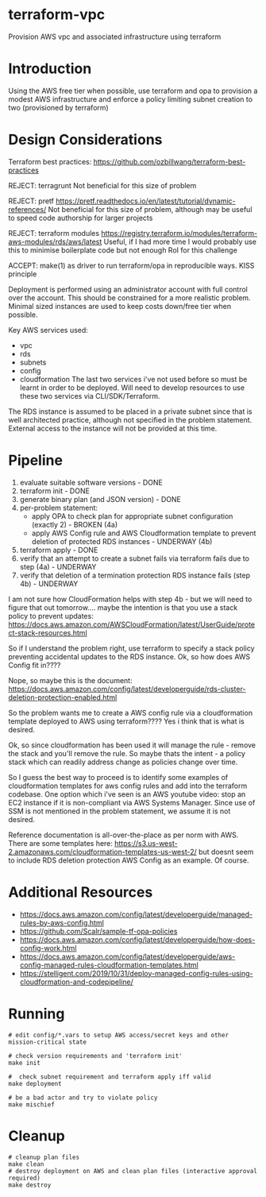 # terraform-vpc
Provision AWS vpc and associated infrastructure using terraform

Introduction
============

Using the AWS free tier when possible, use terraform and opa to provision a modest AWS infrastructure
and enforce a policy limiting subnet creation to two (provisioned by terraform)

Design Considerations
=====================

Terraform best practices: https://github.com/ozbillwang/terraform-best-practices

REJECT: terragrunt
Not beneficial for this size of problem

REJECT: pretf https://pretf.readthedocs.io/en/latest/tutorial/dynamic-references/
Not beneficial for this size of problem, although may be useful to speed code authorship for larger projects

REJECT: terraform modules https://registry.terraform.io/modules/terraform-aws-modules/rds/aws/latest
Useful, if I had more time I would probably use this to minimise boilerplate code but not enough RoI for this challenge

ACCEPT: make(1) as driver to run terraform/opa in reproducible ways.
KISS principle

Deployment is performed using an administrator account with full control over the account. This should be constrained
for a more realistic problem. Minimal sized instances are used to keep costs down/free tier when possible.

Key AWS services used:
 - vpc
 - rds
 - subnets
 - config
 - cloudformation
The last two services i've not used before so must be learnt in order to be deployed. Will need to develop resources to use
these two services via CLI/SDK/Terraform.

The RDS instance is assumed to be placed in a private subnet since that is well architected practice, although not specified in the problem statement. External access to the instance will not be provided at this time.

Pipeline
========

 1. evaluate suitable software versions - DONE
 2. terraform init - DONE
 3. generate binary plan (and JSON version) - DONE
 4. per-problem statement:
      * apply OPA to check plan for appropriate subnet configuration (exactly 2) - BROKEN (4a)
      * apply AWS Config rule and AWS Cloudformation template to prevent deletion of protected RDS instances - UNDERWAY (4b)
 5. terraform apply - DONE
 6. verify that an attempt to create a subnet fails via terraform fails due to step (4a) - UNDERWAY
 7. verify that deletion of a termination protection RDS instance fails (step 4b) - UNDERWAY

I am not sure how CloudFormation helps with step 4b - but we will need to figure that out tomorrow.... maybe the intention is that
you use a stack policy to prevent updates:
https://docs.aws.amazon.com/AWSCloudFormation/latest/UserGuide/protect-stack-resources.html

So if I understand the problem right, use terraform to specify a stack policy preventing accidental updates to the RDS instance. Ok,
so how does AWS Config fit in????

Nope, so maybe this is the document:
https://docs.aws.amazon.com/config/latest/developerguide/rds-cluster-deletion-protection-enabled.html

So the problem wants me to create a AWS config rule via a cloudformation template deployed to AWS using terraform????
Yes i think that is what is desired.

Ok, so since cloudformation has been used it will manage the rule - remove the stack and you'll remove the rule. So maybe thats the intent - a policy stack which can readily address change as policies change over time.

So I guess the best way to proceed is to identify some examples of cloudformation templates for aws config rules and add into the terraform codebase.
One option which i've seen is an AWS youtube video: stop an EC2 instance if it is non-compliant via AWS Systems Manager. Since use of SSM is not mentioned in the problem statement, we assume it is not desired.

Reference documentation is all-over-the-place as per norm with AWS. There are some templates here:
https://s3.us-west-2.amazonaws.com/cloudformation-templates-us-west-2/
but doesnt seem to include RDS deletion protection AWS Config as an example. Of course.


Additional Resources
====================

  * https://docs.aws.amazon.com/config/latest/developerguide/managed-rules-by-aws-config.html
  * https://github.com/Scalr/sample-tf-opa-policies
  * https://docs.aws.amazon.com/config/latest/developerguide/how-does-config-work.html
  * https://docs.aws.amazon.com/config/latest/developerguide/aws-config-managed-rules-cloudformation-templates.html
  * https://stelligent.com/2019/10/31/deploy-managed-config-rules-using-cloudformation-and-codepipeline/

Running
=======

~~~~
# edit config/*.vars to setup AWS access/secret keys and other mission-critical state

# check version requirements and 'terraform init'
make init

#  check subnet requirement and terraform apply iff valid
make deployment

# be a bad actor and try to violate policy
make mischief
~~~~

Cleanup
=======


~~~~
# cleanup plan files
make clean
# destroy deployment on AWS and clean plan files (interactive approval required)
make destroy
~~~~

